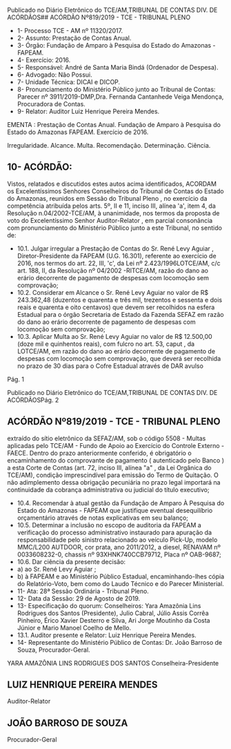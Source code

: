 Publicado  no  Diário  Eletrônico do TCE/AM,TRIBUNAL DE CONTAS DIV. DE ACÓRDÃOS## ACÓRDÃO Nº819/2019 - TCE - TRIBUNAL PLENO

- 1- Processo TCE - AM nº 11320/2017.
- 2- Assunto: Prestação de Contas Anual.
- 3- Órgão: Fundação de Amparo à Pesquisa do Estado do Amazonas - FAPEAM.
- 4- Exercício: 2016.
- 5- Responsável: André de Santa Maria Bindá (Ordenador de Despesa).
- 6- Advogado: Não Possui.
- 7- Unidade Técnica: DICAI e DICOP.
- 8- Pronunciamento  do  Ministério  Público  junto  ao  Tribunal  de  Contas: Parecer  nº 3911/2019-DMP,Dra. Fernanda Cantanhede Veiga Mendonça, Procuradora de Contas.
- 9- Relator: Auditor Luiz Henrique Pereira Mendes.

EMENTA : Prestação de Contas Anual. Fundação de Amparo  à  Pesquisa  do  Estado  do  Amazonas  FAPEAM. Exercício de 2016.

Irregularidade. Alcance. Multa. Recomendação. Determinação. Ciência.

## 10-  ACÓRDÃO:

Vistos, relatados e discutidos estes autos acima identificados, ACORDAM os Excelentíssimos Senhores Conselheiros do Tribunal de Contas do Estado do Amazonas, reunidos em Sessão do Tribunal Pleno , no exercício da competência atribuída pelos arts. 5º, II e 11, inciso III, alínea 'a', item 4, da Resolução n.04/2002-TCE/AM, à unanimidade, nos  termos  da  proposta  de  voto  do  Excelentíssimo  Senhor  Auditor-Relator ,  em  parcial consonância com pronunciamento do Ministério Público junto a este Tribunal, no sentido de:

- 10.1. Julgar irregular a Prestação de Contas do Sr. René Levy Aguiar , Diretor-Presidente  da  FAPEAM  (U.G.  16.301),  referente  ao exercício de 2016, nos termos do art. 22, III, 'c', da Lei nº 2.423/1996LOTCE/AM, c/c art. 188, II, da Resolução nº 04/2002 -RITCE/AM, razão  do  dano  ao  erário  decorrente  de  pagamento  de despesas com locomoção sem comprovação;
- 10.2. Considerar  em  Alcance o Sr.  René  Levy  Aguiar no  valor  de R$ 243.362,48 (duzentos  e  quarenta  e  três  mil,  trezentos  e  sessenta  e dois reais e quarenta e oito centavos) que devem ser recolhidos na esfera  Estadual  para  o  órgão  Secretaria  de  Estado  da  Fazenda  SEFAZ  em  razão  do  dano  ao  erário  decorrente  de  pagamento  de despesas com locomoção sem comprovação;
- 10.3. Aplicar  Multa ao Sr.  René  Levy  Aguiar no  valor  de R$  12.500,00 (doze  mil  e  quinhentos  reais),  com  fulcro  no  art.  53, caput ,  da  LOTCE/AM,  em  razão  do  dano  ao  erário  decorrente  de  pagamento  de despesas com locomoção sem comprovação, que deverá ser recolhida no  prazo  de  30  dias  para  o  Cofre  Estadual  através  de  DAR  avulso

Pág. 1

Publicado  no  Diário  Eletrônico do TCE/AM,TRIBUNAL DE CONTAS DIV. DE ACÓRDÃOSPág. 2

## ACÓRDÃO Nº819/2019 - TCE - TRIBUNAL PLENO

extraído do sítio eletrônico da SEFAZ/AM, sob o código 5508 - Multas aplicadas  pelo  TCE/AM  -  Fundo  de  Apoio  ao  Exercício  do  Controle Externo -FAECE. Dentro do prazo anteriormente conferido, é obrigatório o encaminhamento do comprovante de pagamento ( autenticado  pelo  Banco )  a  esta  Corte  de  Contas  (art.  72,  inciso  III, alínea "a" , da Lei Orgânica do TCE/AM), condição imprescindível para emissão do Termo de Quitação. O não adimplemento dessa obrigação pecuniária  no  prazo  legal  importará  na  continuidade  da  cobrança administrativa ou judicial do título executivo;

- 10.4. Recomendar à atual gestão da Fundação de Amparo À Pesquisa do Estado do Amazonas - FAPEAM que justifique eventual desequilíbrio orçamentário através de notas explicativas em seu balanço;
- 10.5. Determinar a inclusão no escopo  de  auditoria da FAPEAM  a verificação  do  processo  administrativo  instaurado  para  apuração  da responsabilidade pelo sinistro relacionado ao veículo Pick-Up, modelo MMC/L200 AUTDOOR, cor prata, ano 2011/2012, a diesel, RENAVAM  nº  0033608232-0,  chassis  nº  93XHNK740CCB79712, Placa nº OAB-9687;
- 10.6. Dar ciência da presente decisão:
- a) ao Sr. René Levy Aguiar ;
- b)  à  FAPEAM  e  ao  Ministério  Público  Estadual, encaminhando-lhes cópia  do  Relatório-Voto,  bem  como  do  Laudo  Técnico  e  do  Parecer Ministerial.
- 11-  Ata: 28ª Sessão Ordinária - Tribunal Pleno.
- 12-  Data da Sessão: 29 de Agosto de 2019.
- 13-  Especificação  do  quorum: Conselheiros: Yara  Amazônia  Lins  Rodrigues  dos Santos (Presidente), Julio Cabral, Júlio Assis Corrêa Pinheiro, Érico Xavier Desterro e Silva, Ari Jorge Moutinho da Costa Júnior e Mario Manoel Coelho de Mello.
- 13.1. Auditor presente e Relator: Luiz Henrique Pereira Mendes.
- 14-  Representante  do  Ministério  Público  de  Contas: Dr. João  Barroso  de  Souza, Procurador-Geral.

YARA AMAZÔNIA LINS RODRIGUES DOS SANTOS Conselheira-Presidente

## LUIZ HENRIQUE PEREIRA MENDES

Auditor-Relator

## JOÃO BARROSO DE SOUZA

Procurador-Geral